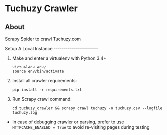 Tuchuzy Crawler
================

About
-----

Scrapy Spider to crawl Tuchuzy.com

<a name="setup" />
Setup A Local Instance
----------------------

1.  Make and enter a virtualenv with Python 3.4+

    ```
    virtualenv env/
    source env/bin/activate
    ```

2.  Install all crawler requirements:

    ```
    pip install -r requirements.txt
    ```

3. Run Scrapy crawl command:
    ```
    cd tuchuzy_crawler && scrapy crawl tuchuzy -o tuchuzy.csv --logfile tuchuzy.log
    ```

- In case of debugging crawler or parsing, prefer to use `HTTPCACHE_ENABLED = True` to avoid re-visiting pages during testing